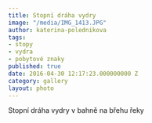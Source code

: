 ```yaml
---
title: Stopní dráha vydry
image: "/media/IMG_1413.JPG"
author: katerina-polednikova
tags:
- stopy
- vydra
- pobytové znaky
published: true
date: 2016-04-30 12:17:23.000000000 Z
category: gallery
layout: photo
---
```

Stopní dráha vydry v bahně na břehu řeky
